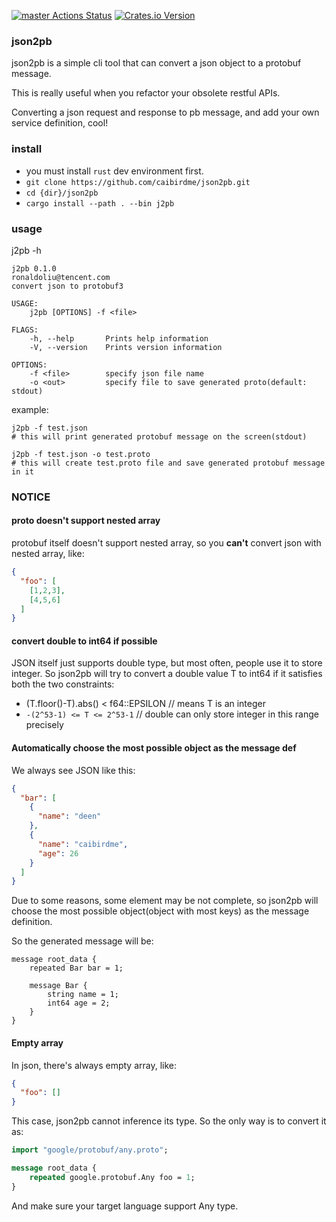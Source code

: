 [![master Actions Status](https://github.com/caibirdme/json2pb/workflows/master/badge.svg)](https://github.com/caibirdme/json2pb/actions)
[![Crates.io Version](https://img.shields.io/crates/v/json2pb.svg)](https://crates.io/crates/json2pb)

### json2pb
json2pb is a simple cli tool that can convert a json object to a protobuf message.

This is really useful when you refactor your obsolete restful APIs.

Converting a json request and response to pb message, and add your own service definition, cool!

### install
* you must install `rust` dev environment first.
* `git clone https://github.com/caibirdme/json2pb.git`
* `cd {dir}/json2pb`
* `cargo install --path . --bin j2pb`

### usage
j2pb -h

```
j2pb 0.1.0
ronaldoliu@tencent.com
convert json to protobuf3

USAGE:
    j2pb [OPTIONS] -f <file>

FLAGS:
    -h, --help       Prints help information
    -V, --version    Prints version information

OPTIONS:
    -f <file>        specify json file name
    -o <out>         specify file to save generated proto(default: stdout)

```

example:
```
j2pb -f test.json
# this will print generated protobuf message on the screen(stdout)
```

```
j2pb -f test.json -o test.proto
# this will create test.proto file and save generated protobuf message in it
```

### NOTICE

#### proto doesn't support nested array
protobuf itself doesn't support nested array, so you **can't** convert json with nested array, like:
```json
{
  "foo": [
    [1,2,3],
    [4,5,6]
  ]
}
```

#### convert double to int64 if possible

JSON itself just supports double type, but most often, people use it to store integer.
So json2pb will try to convert a double value T to int64 if it satisfies both the two constraints:
* (T.floor()-T).abs() < f64::EPSILON // means T is an integer
* `-(2^53-1) <= T <= 2^53-1`  // double can only store integer in this range precisely

#### Automatically choose the most possible object as the message def
We always see JSON like this:
```json
{
  "bar": [
    {
      "name": "deen"
    },
    {
      "name": "caibirdme",
      "age": 26
    }
  ]
}
```
Due to some reasons, some element may be not complete, so json2pb will choose the most possible object(object with most keys) as the message definition.

So the generated message will be:
```
message root_data {
    repeated Bar bar = 1;
    
    message Bar {
        string name = 1;
        int64 age = 2;
    }   
}
```

#### Empty array
In json, there's always empty array, like:
```json
{
  "foo": []
}
```
This case, json2pb cannot inference its type. So the only way is to convert it as:
```proto
import "google/protobuf/any.proto";

message root_data {
    repeated google.protobuf.Any foo = 1;
}
```
And make sure your target language support Any type.